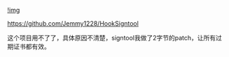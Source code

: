 [!img](./doc/demo.gif)

















https://github.com/Jemmy1228/HookSigntool

这个项目用不了了，具体原因不清楚，signtool我做了2字节的patch，让所有过期证书都有效。